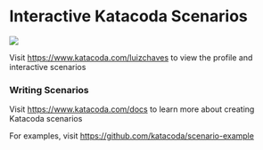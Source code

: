 # Interactive Katacoda Scenarios

[![](http://shields.katacoda.com/katacoda/luizchaves/count.svg)](https://www.katacoda.com/luizchaves "Get your profile on Katacoda.com")

Visit https://www.katacoda.com/luizchaves to view the profile and interactive scenarios

### Writing Scenarios
Visit https://www.katacoda.com/docs to learn more about creating Katacoda scenarios

For examples, visit https://github.com/katacoda/scenario-example
